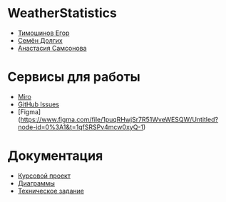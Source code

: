 # WeatherStatistics
* [Тимошинов Егор](https://github.com/Morgomir1)
* [Семён Долгих](https://github.com/BlG-SEM)
* [Анастасия Самсонова](https://github.com/Nastya-Samsonova)

# Сервисы для работы
* [Miro](https://miro.com/app/board/uXjVMdmeG98=/)
* [GitHub Issues](https://github.com/Morgomir1/WeatherStatistics/issues)
* [Figma] (https://www.figma.com/file/1puqRHwjSr7R51WveWESQW/Untitled?node-id=0%3A1&t=1qfSRSPv4mcw0xyQ-1)

# Документация
* [Курсовой проект](https://github.com/Morgomir1/WeatherStatistics/blob/main/Documentation/Курсовой%20проект%20(4).pdf)
* [Диаграммы](https://github.com/Morgomir1/WeatherStatistics/tree/main/Diagrams)
* [Техническое задание](https://github.com/Morgomir1/WeatherStatistics/blob/main/Documentation/%D0%A2%D0%B5%D1%85%D0%BD%D0%B8%D1%87%D0%B5%D1%81%D0%BA%D0%BE%D0%B5%20%D0%B7%D0%B0%D0%B4%D0%B0%D0%BD%D0%B8%D0%B5%202-2.pdf)
